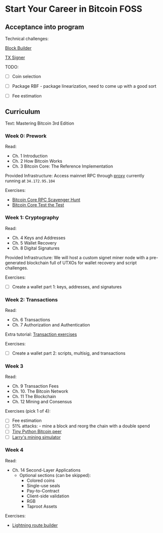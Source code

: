 # Start Your Career in Bitcoin FOSS


## Acceptance into program

Technical challenges:

[Block Builder](https://github.com/chaincodelabs/code-challenge/tree/master/block_constructor)

[TX Signer](https://github.com/chaincodelabs/code-challenge/tree/master/sign_transactions)

TODO:
- [ ] Coin selection
- [ ] Package RBF - package linearization, need to come up with a good sort
- [ ] Fee estimation


## Curriculum

Text: Mastering Bitcoin 3rd Edition


### Week 0: Prework

Read:
- Ch. 1 Introduction
- Ch. 2 How Bitcoin Works
- Ch. 3 Bitcoin Core: The Reference Implementation

Provided Infrastructure:
Access mainnet RPC through [proxy](https://github.com/pinheadmz/rpc-auth-proxy)
currently running at `34.172.95.104`

Exercises:
- [Bitcoin Core RPC Scavenger Hunt](exercises/RPC-scavenger-hunt)
- [Bitcoin Core Test the Test](https://github.com/chaincodelabs/bitcoin-core-test-the-test)


### Week 1: Cryptography

Read:
- Ch. 4 Keys and Addresses
- Ch. 5 Wallet Recovery
- Ch. 8 Digital Signatures

Provided Infrastructure:
We will host a custom signet miner node with a pre-generated blockchain
full of UTXOs for wallet recovery and script challenges.

Exercises:
- [ ] Create a wallet part 1: keys, addresses, and signatures


### Week 2: Transactions

Read:
- Ch. 6 Transactions
- Ch. 7 Authorization and Authentication

Extra tutorial:
[Transaction exercises](https://github.com/chaincodelabs/bitcoin-tx-tutorial)

Exercises:
- [ ] Create a wallet part 2: scripts, multisig, and transactions


### Week 3

Read:
- Ch. 9 Transaction Fees
- Ch. 10. The Bitcoin Network
- Ch. 11 The Blockchain
- Ch. 12 Mining and Consensus

Exercises (pick 1 of 4):
- [ ] Fee estimation
- [ ] 51% attacks: - mine a block and reorg the chain with a double spend
- [ ] [Tiny Python Bitcoin peer](https://github.com/willcl-ark/tinybitcoinpeer)
- [ ] [Larry's mining simulator](https://github.com/LarryRuane/minesim)

### Week 4

Read:
- Ch. 14 Second-Layer Applications
  - Optional sections (can be skipped): 
    - Colored coins
    - Single-use seals
    - Pay-to-Contract
    - Client-side validation
    - RGB
    - Taproot Assets

Exercises:
- [Lightning route builder](exercises/lightning-route-builder)

